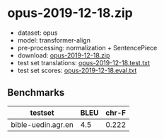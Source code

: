 # opus-2019-12-18.zip

* dataset: opus
* model: transformer-align
* pre-processing: normalization + SentencePiece
* download: [opus-2019-12-18.zip](https://object.pouta.csc.fi/OPUS-MT-dev/agr-en/opus-2019-12-18.zip)
* test set translations: [opus-2019-12-18.test.txt](https://object.pouta.csc.fi/OPUS-MT-dev/agr-en/opus-2019-12-18.test.txt)
* test set scores: [opus-2019-12-18.eval.txt](https://object.pouta.csc.fi/OPUS-MT-dev/agr-en/opus-2019-12-18.eval.txt)

## Benchmarks

| testset               | BLEU  | chr-F |
|-----------------------|-------|-------|
| bible-uedin.agr.en 	| 4.5 	| 0.222 |

